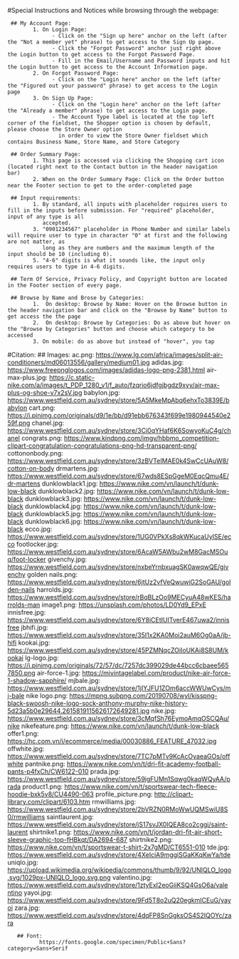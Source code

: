 #Special Instructions and Notices while browsing through the webpage:

     ## My Account Page:
            1. On Login Page:
                  - Click on the "Sign up here" anchor on the left (after the "Not a member yet" phrase) to get access to the Sign Up page.
                  - Click the "Forgot Password" anchor just right above the Login button to get access to the Forgot Password Page.
                  - Fill in the Email/Username and Password inputs and hit the Login button to get access to the Account Information page.
            2. On Forgot Password Page:
                  - Click on the "Login here" anchor on the left (after the "Figured out your password" phrase) to get access to the Login page
            3. On Sign Up Page:
                  - Click on the "Login here" anchor on the left (after the "Already a member" phrase) to get access to the Login page.
                  - The Account Type label is located at the top left corner of the fieldset, the Shopper option is chosen by default, please choose the Store Owner option
                    in order to view the Store Owner fieldset which contains Business Name, Store Name, and Store Category
                 
     ## Order Summary Page: 
            1. This page is accessed via clicking the Shopping cart icon (located right next to the Contact button in the header navigation bar)
            2. When on the Order Summary Page: Click on the Order button near the Footer section to get to the order-completed page
      
     ## Input requirements: 
            1. By standard, all inputs with placeholder requires users to fill in the inputs before submission. For "required" placeholder, input of any type is all
               accepted.
            3. "0901234567" placeholder in Phone Number and similar labels will require user to type in character "0" at first and the following are not matter, as
               long as they are numbers and the maximum length of the input should be 10 (including 0).
            5. "4-6" digits is what it sounds like, the input only requires users to type in 4-6 digits.
            
     ## Term Of Service, Privacy Policy, and Copyright button are located in the Footer section of every page.
      
     ## Browse by Name and Brose by Categories:
            1.  On desktop: Browse by Name: Hover on the Browse button in the header navigation bar and click on the "Browse by Name" button to get access the the page
            2.  On desktop: Browse by Categories: Do as above but hover on the "Browse by Categories" button and choose which category to be accessed
            3. On mobile: do as above but instead of "hover", you tap
       
      
#Citation:
     ## Images:
            ac.png: https://www.lg.com/africa/images/split-air-conditioners/md06013556/gallery/medium01.jpg
            adidas.jpg: https://www.freepnglogos.com/images/adidas-logo-png-2381.html
            air-max-plus.jpg: https://c.static-nike.com/a/images/t_PDP_1280_v1/f_auto/fzqrio6jdfgjbgdz9xyv/air-max-plus-og-shoe-v7x2sV.jpg
            babylon.jpg: https://www.westfield.com.au/sydney/store/5A5MkeMpAbq6ehxTo3839E/babylon
            cart.png: https://i.pinimg.com/originals/d9/1e/bb/d91ebb676343f699e1980944540e259f.png
            chanel.jpg: https://www.westfield.com.au/sydney/store/3Ci0qYHaf6K6SowyoKuC4g/chanel
            congrats.png: https://www.kindpng.com/imgv/hbbmo_competition-clipart-congratulation-congratulations-png-hd-transparent-png/
            cottononbody.png: https://www.westfield.com.au/sydney/store/3zBVTeIMAE0k4SwCcUAuW8/cotton-on-body
            drmartens.jpg: https://www.westfield.com.au/sydney/store/67wds8ESpGgeM0EqcQmu4E/dr-martens
            dunklowblack1.jpg: https://www.nike.com/vn/launch/t/dunk-low-black
            dunklowblack2.jpg: https://www.nike.com/vn/launch/t/dunk-low-black
            dunklowblack3.jpg: https://www.nike.com/vn/launch/t/dunk-low-black
            dunklowblack4.jpg: https://www.nike.com/vn/launch/t/dunk-low-black
            dunklowblack5.jpg: https://www.nike.com/vn/launch/t/dunk-low-black
            dunklowblack6.jpg: https://www.nike.com/vn/launch/t/dunk-low-black
            ecco.jpg: https://www.westfield.com.au/sydney/store/1UG0VPkXs8qkWKucaUyISE/ecco
            footlocker.jpg: https://www.westfield.com.au/sydney/store/6AcaW5AWbu2wM8GacMSOuq/foot-locker
            givenchy.jpg: https://www.westfield.com.au/sydney/store/nxbeYrnbxuagSK0awqwQE/givenchy
            golden nails.png: https://www.westfield.com.au/sydney/store/6jtUz2vfVeQwuwiG2SoGAU/golden-nails
            harrolds.jpg: https://www.westfield.com.au/sydney/store/rBqBLzOo9MECyuA48wKES/harrolds-man
            image1.png: https://unsplash.com/photos/LD0Yd9_EPxE
            innisfree.jpg: https://www.westfield.com.au/sydney/store/6Y8iCEtIUITverE467uwa2/innisfree
            jbhifi.jpg: https://www.westfield.com.au/sydney/store/35I1x2KA0Moi2auM6Og0aA/jb-hifi
            kookai.jpg: https://www.westfield.com.au/sydney/store/45PZMNqcZOiIoUKAi8S8UM/kookai
            lg-logo.jpg: https://i.pinimg.com/originals/72/57/dc/7257dc399029de44bcc6cbaee5657850.png
            air-force-1.jpg: https://mivintagelabel.com/product/nike-air-force-1-shadow-sapphire/
            mjbale.jpg: https://www.westfield.com.au/sydney/store/1jIYJFU1ZOm6accWWUwCys/mj-bale
            nike logo.png: https://mpng.subpng.com/20190708/wyl/kisspng-black-swoosh-nike-logo-sock-anthony-murphy-nike-history-5d23a5b0e29644.2615819115626172649281.jpg
            nike.jpg: https://www.westfield.com.au/sydney/store/3cMqfSh76EymoAmqOSCQAu/nike
            nikefeature.png: https://www.nike.com/vn/launch/t/dunk-low-black
            offer1.png: https://hc.com.vn/i/ecommerce/media/00030886_FEATURE_47032.jpg
            offwhite.jpg: https://www.westfield.com.au/sydney/store/7TC7pMTv9KcAcOyaeaGOs/offwhite
            pantnike.png: https://www.nike.com/vn/t/dri-fit-academy-football-pants-p4fxCh/CW6122-010
            prada.jpg: https://www.westfield.com.au/sydney/store/59igFUMn1Sqwg0kaqWQyAA/prada
            product1.png: https://www.nike.com/vn/t/sportswear-tech-fleece-hoodie-bxk5v8/CU4490-063
            profile_picture.png: http://clipart-library.com/clipart/6103.htm
            rmwilliams.jpg: https://www.westfield.com.au/sydney/store/2bVRZN0RMoWwUQMSwiU8S0/rmwilliams
            saintlaurent.jpg: https://www.westfield.com.au/sydney/store/jS17svJX0IQEA8co2cggi/saint-laurent
            shirtnike1.png: https://www.nike.com/vn/t/jordan-dri-fit-air-short-sleeve-graphic-top-fHBkqt/DA2694-687
            shirtnike2.png: https://www.nike.com/vn/t/sportswear-t-shirt-2x7gMD/CT6551-010
            tde.jpg: https://www.westfield.com.au/sydney/store/4XeIciA9mggiSGaKKqKwYa/tde
            uniqlo.jpg: https://upload.wikimedia.org/wikipedia/commons/thumb/9/92/UNIQLO_logo.svg/1029px-UNIQLO_logo.svg.png
            valentino.jpg: https://www.westfield.com.au/sydney/store/1ztyExI2eoGiiKSQ4GsO6a/valentino
            yayoi.jpg: https://www.westfield.com.au/sydney/store/9Fd5T8o2uQ20egkmICEuG/yayoi
            zara.jpg: https://www.westfield.com.au/sydney/store/4dqFP8SnGgksOS4S2IQOYc/zara
       
       ## Font:
              https://fonts.google.com/specimen/Public+Sans?category=Sans+Serif
	
	
